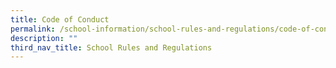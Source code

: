 ```yaml
---
title: Code of Conduct
permalink: /school-information/school-rules-and-regulations/code-of-conduct
description: ""
third_nav_title: School Rules and Regulations
---
```

